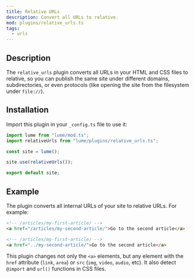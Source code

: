 ```yaml
---
title: Relative URLs
description: Convert all URLs to relative.
mod: plugins/relative_urls.ts
tags:
  - urls
---
```


## Description

The `relative_urls` plugin converts all URLs in your HTML and CSS files to
relative, so you can publish the same site under different domains,
subdirectories, or even protocols (like opening the site from the filesystem
under `file://`).

## Installation

Import this plugin in your `_config.ts` file to use it:

```js
import lume from "lume/mod.ts";
import relativeUrls from "lume/plugins/relative_urls.ts";

const site = lume();

site.use(relativeUrls());

export default site;
```

## Example

The plugin converts all internal URLs of your site to relative URLs. For
example:

<lume-code>

```html {title="Input"}
<!-- /articles/my-first-article/ -->
<a href="/articles/my-second-article/">Go to the second article</a>
```

```html {title="Output"}
<!-- /articles/my-first-article/ -->
<a href="../my-second-article/">Go to the second article</a>
```

</lume-code>

This plugin changes not only the `<a>` elements, but any element with the `href`
attribute (`link`, `area`) or `src` (`img`, `video`, `audio`, etc). It also
detect `@import` and `url()` functions in CSS files.
